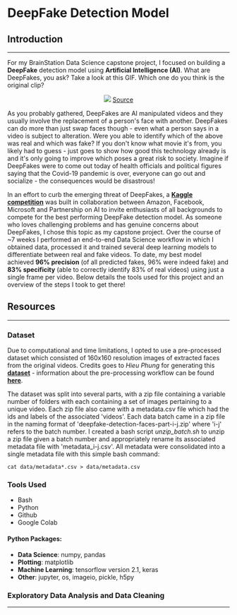 # DeepFake Detection Model

## Introduction
---

For my BrainStation Data Science capstone project, I focused on building a **DeepFake** detection model using **Artificial Intelligence (AI)**. What are DeepFakes, you ask? Take a look at this GIF. Which one do you think is the original clip?

<p align="center">
  <img src="https://github.com/sdlee94/BrainStation_Capstone/blob/master/deepfake.gif"/>
  <a href="https://tenor.com/view/deep-fakes-ctrl-shift-face-smiles-shrugs-gif-14641388">Source</a>
</p>

As you probably gathered, DeepFakes are AI manipulated videos and they usually involve the replacement of a person's face with another. DeepFakes can do more than just swap faces though - even what a person says in a video is subject to alteration. Were you able to identify which of the above was real and which was fake? If you don't know what movie it's from, you likely had to guess - just goes to show how good this technology already is and it's only going to improve which poses a great risk to society. Imagine if DeepFakes were to come out today of health officials and political figures saying that the Covid-19 pandemic is over, everyone can go out and socialize - the consequences would be disastrous!

In an effort to curb the emerging threat of DeepFakes, a [**Kaggle competition**](https://www.kaggle.com/c/deepfake-detection-challenge/overview) was built in collaboration between Amazon, Facebook, Microsoft and Partnership on AI to invite enthusiasts of all backgrounds to compete for the best performing DeepFake detection model. As someone who loves challenging problems and has genuine concerns about DeepFakes, I chose this topic as my capstone project. Over the course of ~7 weeks I performed an end-to-end Data Science workflow in which I obtained data, processed it and trained several deep learning models to differentiate between real and fake videos. To date, my best model achieved **96% precision** (of all predicted fakes, 96% were indeed fake) and **83% specificity** (able to correctly identify 83% of real videos) using just a single frame per video. Below details the tools used for this project and an overview of the steps I took to get there!

## Resources
---

### Dataset

Due to computational and time limitations, I opted to use a pre-processed dataset which consisted of 160x160 resolution images of extracted faces from the original videos. Credits goes to *Hieu Phung* for generating this [**dataset**](https://www.kaggle.com/c/deepfake-detection-challenge/discussion/128954) - information about the pre-processing workflow can be found [**here**](https://www.kaggle.com/phunghieu/deepfake-detection-face-extractor).

The dataset was split into several parts, with a zip file containing a variable number of folders with each containing a set of images pertaining to a unique video. Each zip file also came with a metadata.csv file which had the ids and labels of the associated 'videos'. Each data batch came in a zip file in the naming format of 'deepfake-detection-faces-part-i-j.zip' where 'i-j' refers to the batch number. I created a bash script *unzip_batch.sh* to unzip a zip file given a batch number and appropriately rename its associated metadata file with 'metadata_i-j.csv'. All metadata were consolidated into a single metadata file with this simple bash command:

`cat data/metadata*.csv > data/metadata.csv`

### Tools Used
- Bash
- Python
- Github
- Google Colab

#### Python Packages:
- **Data Science**: numpy, pandas
- **Plotting**: matplotlib
- **Machine Learning**: tensorflow version 2.1, keras
- **Other**: jupyter, os, imageio, pickle, h5py

### Exploratory Data Analysis and Data Cleaning
---
